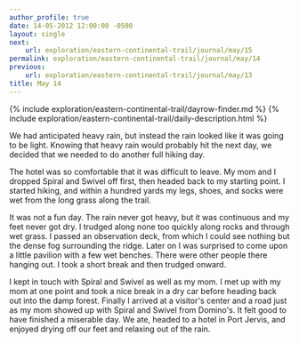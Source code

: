 ```yaml
---
author_profile: true
date: 14-05-2012 12:00:00 -0500
layout: single
next:
    url: exploration/eastern-continental-trail/journal/may/15
permalink: exploration/eastern-continental-trail/journal/may/14
previous:
    url: exploration/eastern-continental-trail/journal/may/13
title: May 14
---
```

{% include exploration/eastern-continental-trail/dayrow-finder.md %}
{% include exploration/eastern-continental-trail/daily-description.html %}

We had anticipated heavy rain, but instead the rain looked like it was going to be light. Knowing that heavy rain would probably hit the next day, we decided that we needed to do another full hiking day.

The hotel was so comfortable that it was difficult to leave. My mom and I dropped Spiral and Swivel off first, then headed back to my starting point. I started hiking, and within a hundred yards my legs, shoes, and socks were wet from the long grass along the trail.

It was not a fun day. The rain never got heavy, but it was continuous and my feet never got dry. I trudged along none too quickly along rocks and through wet grass. I passed an observation deck, from which I could see nothing but the dense fog surrounding the ridge. Later on I was surprised to come upon a little pavilion with a few wet benches. There were other people there hanging out. I took a short break and then trudged onward.

I kept in touch with Spiral and Swivel as well as my mom. I met up with my mom at one point and took a nice break in a dry car before heading back out into the damp forest. Finally I arrived at a visitor's center and a road just as my mom showed up with Spiral and Swivel from Domino's. It felt good to have finished a miserable day. We ate, headed to a hotel in Port Jervis, and enjoyed drying off our feet and relaxing out of the rain.